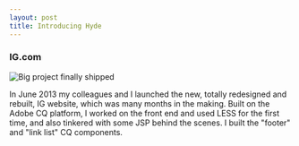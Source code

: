 ```yaml
---
layout: post
title: Introducing Hyde
---
```


### IG.com

![Big project finally shipped](http://upload.sam-thompson.info/upload/files/web_projects.jpg "Large example image")

In June 2013 my colleagues and I launched the new, totally redesigned and rebuilt, IG website, which was many months in the making. Built on the Adobe CQ platform, I worked on the front end and used LESS for the first time, and also tinkered with some JSP behind the scenes. I built the "footer" and "link list" CQ components.
